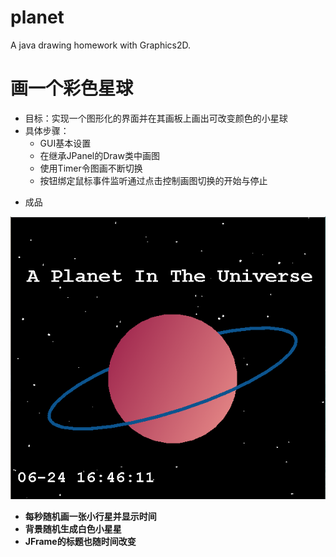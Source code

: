 # planet
A java drawing homework with Graphics2D.

# 画一个彩色星球

 * 目标：实现一个图形化的界面并在其画板上画出可改变颜色的小星球
 * 具体步骤：
   * GUI基本设置
   * 在继承JPanel的Draw类中画图
   * 使用Timer令图画不断切换
   * 按钮绑定鼠标事件监听通过点击控制画图切换的开始与停止

- 成品

![pink](https://github.com/TheNovaMist/planet/blob/main/pink.png?raw=true)

- **每秒随机画一张小行星并显示时间**
- **背景随机生成白色小星星**
- **JFrame的标题也随时间改变**
